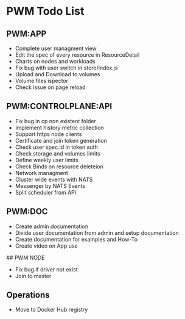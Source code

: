 # PWM Todo List

## PWM:APP

- Complete user managment view
- Edit the spec of every resource in ResourceDetail
- Charts on nodes and workloads
- Fix bug with user switch in store/index.js
- Upload and Download to volumes
- Volume files ispector
- Check issue on page reload

## PWM:CONTROLPLANE:API

- Fix bug in cp non existent folder
- Implement history metric collection
- Support https node clients
- Certificate and join token generation
- Check user spec.id in token auth
- Check storage and volumes limits
- Define weekly user limits 
- Check Binds on resource deleteion 
- Network managment
- Cluster wide events with NATS
- Messenger by NATS Events
- Split scheduler from API

## PWM:DOC

- Create admin documentation
- Divide user documentation from admin and setup documentation
- Create documentation for examples and How-To
- Create video on App use

## PWM:NODE

- Fix bug if driver not exist
- Join to master

## Operations

-  Move to Docker Hub registry